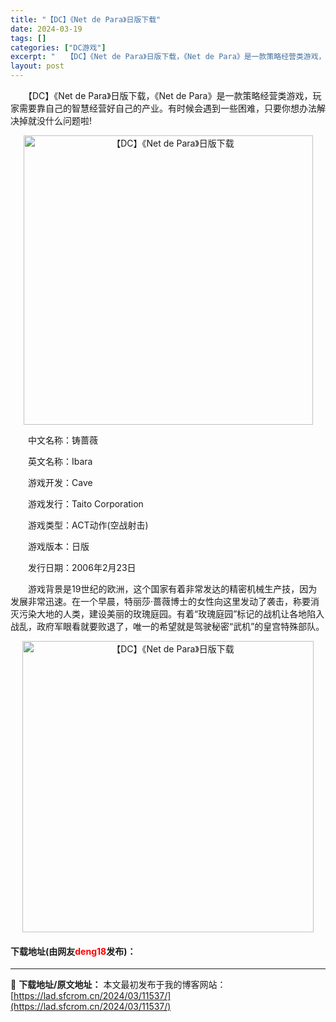 ```yaml
---
title: "【DC】《Net de Para》日版下载"
date: 2024-03-19
tags: []
categories: ["DC游戏"]
excerpt: "　　【DC】《Net de Para》日版下载，《Net de Para》是一款策略经营类游戏，玩家需要靠自己的智慧经营好自己的产业。有时候会遇到一些困难，只要你想办法解决掉就没什么问题啦! 　　中文名称：铸蔷薇 　　英文名称：Ibara 　　游戏开发：Cave 　　游戏发行：Taito Corpo&hellip;"
layout: post
---
```


 <p>　　【DC】《Net de Para》日版下载，《Net de Para》是一款策略经营类游戏，玩家需要靠自己的智慧经营好自己的产业。有时候会遇到一些困难，只要你想办法解决掉就没什么问题啦!</p> <p align="center"><img align="" border="0" src="https://lad.sfcrom.cn/wp-content/uploads/2024/03/20240319_65f9b4469ee28.png" width="463" alt="【DC】《Net de Para》日版下载" /></p> <p>　　中文名称：铸蔷薇</p> <p>　　英文名称：Ibara</p> <p>　　游戏开发：Cave</p> <p>　　游戏发行：Taito Corporation</p> <p>　　游戏类型：ACT动作(空战射击)</p> <p>　　游戏版本：日版</p> <p>　　发行日期：2006年2月23日</p> <p>　　游戏背景是19世纪的欧洲，这个国家有着非常发达的精密机械生产技，因为发展非常迅速。在一个早晨，特丽莎&middot;蔷薇博士的女性向这里发动了袭击，称要消灭污染大地的人类，建设美丽的玫瑰庭园。有着&ldquo;玫瑰庭园&rdquo;标记的战机让各地陷入战乱，政府军眼看就要败退了，唯一的希望就是驾驶秘密&ldquo;武机&rdquo;的皇宫特殊部队。</p> <p align="center"><img align="" border="0" src="https://lad.sfcrom.cn/wp-content/uploads/2024/03/20240319_65f9b4472ee88.png" width="466" alt="【DC】《Net de Para》日版下载" /></p> <p><h4>下载地址(由网友<font color="red">deng18</font>发布)：</h4></p> 

---
📖 **下载地址/原文地址：** 本文最初发布于我的博客网站：[https://lad.sfcrom.cn/2024/03/11537/](https://lad.sfcrom.cn/2024/03/11537/)
